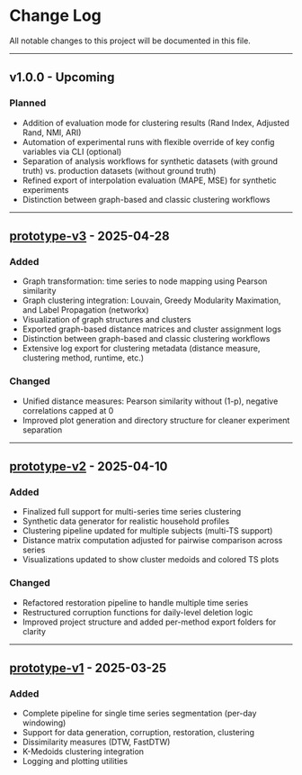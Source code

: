 # Change Log

All notable changes to this project will be documented in this file.

---

## v1.0.0 - Upcoming

### Planned
- Addition of evaluation mode for clustering results (Rand Index, Adjusted Rand, NMI, ARI)
- Automation of experimental runs with flexible override of key config variables via CLI (optional)
- Separation of analysis workflows for synthetic datasets (with ground truth) vs. production datasets (without ground truth)
- Refined export of interpolation evaluation (MAPE, MSE) for synthetic experiments
- Distinction between graph-based and classic clustering workflows

---

## [prototype-v3](https://github.com/QuirkyCroissant/Multi-Scale-Time-Series-Clustering/tree/prototype-v3) - 2025-04-28

### Added
- Graph transformation: time series to node mapping using Pearson similarity
- Graph clustering integration: Louvain, Greedy Modularity Maximation, and Label Propagation (networkx)
- Visualization of graph structures and clusters
- Exported graph-based distance matrices and cluster assignment logs
- Distinction between graph-based and classic clustering workflows
- Extensive log export for clustering metadata (distance measure, clustering method, runtime, etc.)

### Changed
- Unified distance measures: Pearson similarity without (1-p), negative correlations capped at 0
- Improved plot generation and directory structure for cleaner experiment separation

---

## [prototype-v2](https://github.com/QuirkyCroissant/Multi-Scale-Time-Series-Clustering/tree/prototype-v2) - 2025-04-10

### Added
- Finalized full support for multi-series time series clustering
- Synthetic data generator for realistic household profiles
- Clustering pipeline updated for multiple subjects (multi-TS support)
- Distance matrix computation adjusted for pairwise comparison across series
- Visualizations updated to show cluster medoids and colored TS plots

### Changed
- Refactored restoration pipeline to handle multiple time series
- Restructured corruption functions for daily-level deletion logic
- Improved project structure and added per-method export folders for clarity

---

## [prototype-v1](https://github.com/QuirkyCroissant/Multi-Scale-Time-Series-Clustering/tree/prototype-v1) - 2025-03-25

### Added
- Complete pipeline for single time series segmentation (per-day windowing)
- Support for data generation, corruption, restoration, clustering
- Dissimilarity measures (DTW, FastDTW)
- K-Medoids clustering integration
- Logging and plotting utilities
